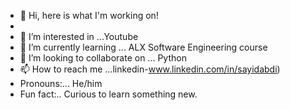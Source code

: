 - 👋 Hi, here is what I'm working on!
- 
- 👀 I’m interested in ...Youtube
- 🌱 I’m currently learning ... ALX Software Engineering course
- 💞️ I’m looking to collaborate on ... Python
- 📫 How to reach me ...linkedin-www.linkedin.com/in/sayidabdi)
- Pronouns:... He/him
- Fun fact:.. Curious to learn something new.

<!---
Sayid-Ali/Sayid-Ali is a ✨ special ✨ repository because its `README.md` (this file) appears on your GitHub profile.
You can click the Preview link to take a look at your changes.
--->
